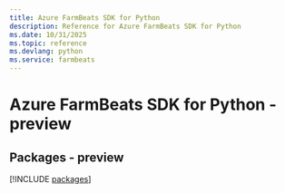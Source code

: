 ```yaml
---
title: Azure FarmBeats SDK for Python
description: Reference for Azure FarmBeats SDK for Python
ms.date: 10/31/2025
ms.topic: reference
ms.devlang: python
ms.service: farmbeats
---
```

# Azure FarmBeats SDK for Python - preview
## Packages - preview
[!INCLUDE [packages](farmbeats-index.md)]
